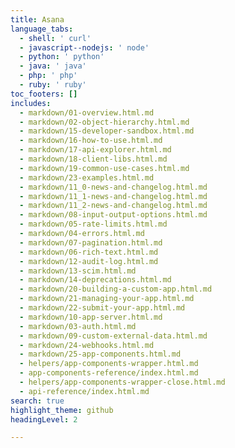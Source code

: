 ```yaml
---
title: Asana
language_tabs:
  - shell: ' curl'
  - javascript--nodejs: ' node'
  - python: ' python'
  - java: ' java'
  - php: ' php'
  - ruby: ' ruby'
toc_footers: []
includes:
  - markdown/01-overview.html.md
  - markdown/02-object-hierarchy.html.md
  - markdown/15-developer-sandbox.html.md
  - markdown/16-how-to-use.html.md
  - markdown/17-api-explorer.html.md
  - markdown/18-client-libs.html.md
  - markdown/19-common-use-cases.html.md
  - markdown/23-examples.html.md
  - markdown/11_0-news-and-changelog.html.md
  - markdown/11_1-news-and-changelog.html.md
  - markdown/11_2-news-and-changelog.html.md
  - markdown/08-input-output-options.html.md
  - markdown/05-rate-limits.html.md
  - markdown/04-errors.html.md
  - markdown/07-pagination.html.md
  - markdown/06-rich-text.html.md
  - markdown/12-audit-log.html.md
  - markdown/13-scim.html.md
  - markdown/14-deprecations.html.md
  - markdown/20-building-a-custom-app.html.md
  - markdown/21-managing-your-app.html.md
  - markdown/22-submit-your-app.html.md
  - markdown/10-app-server.html.md
  - markdown/03-auth.html.md
  - markdown/09-custom-external-data.html.md
  - markdown/24-webhooks.html.md
  - markdown/25-app-components.html.md
  - helpers/app-components-wrapper.html.md
  - app-components-reference/index.html.md
  - helpers/app-components-wrapper-close.html.md
  - api-reference/index.html.md
search: true
highlight_theme: github
headingLevel: 2

---
```


